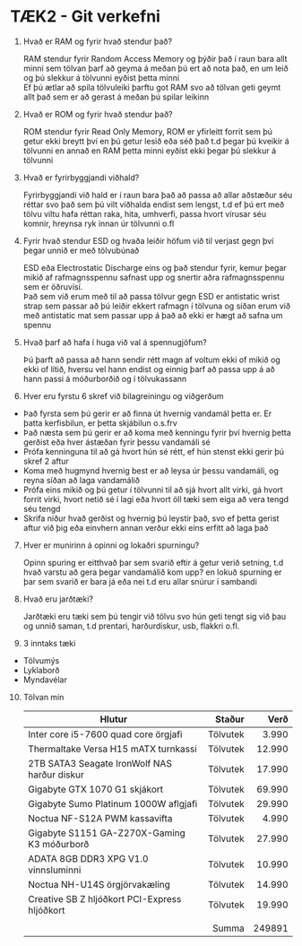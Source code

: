 # TÆK2 - Git verkefni
1. Hvað er RAM og fyrir hvað stendur það?
   
   	RAM stendur fyrir Random Access Memory og þýðir það í raun bara allt minni sem tölvan þarf að geyma á meðan þú ert að nota það, en um leið og þú slekkur á tölvunni eyðist þetta minni  
	Ef þú ætlar að spila tölvuleiki þarftu got RAM svo að tölvan geti geymt allt það sem er að gerast á meðan þú spilar leikinn

2. Hvað er ROM og fyrir hvað stendur það?
	
	ROM stendur fyrir Read Only Memory, ROM er yfirleitt forrit sem þú getur ekki breytt því en þú getur lesið eða séð það t.d þegar þú kveikir á tölvunni en annað en RAM þetta minni eyðist ekki þegar þú slekkur á tölvunni

3. Hvað er fyrirbyggjandi viðhald?
	
	Fyrirbyggjandi við hald er í raun bara það að passa að allar aðstæður séu réttar svo það sem þú vilt viðhalda endist sem lengst, t.d ef þú ert með tölvu viltu hafa réttan raka, 
	hita, umhverfi, passa hvort vírusar séu komnir, hreynsa ryk innan úr tölvunni o.fl

4. Fyrir hvað stendur ESD og hvaða leiðir höfum við til verjast gegn því þegar unnið er með tölvubúnað

	ESD eða Electrostatic Discharge eins og það stendur fyrir, kemur þegar mikið af rafmagnsspennu safnast upp og snertir aðra rafmagnsspennu sem er öðruvísí.  
	Það sem við erum með til að passa tölvur gegn ESD er antistatic wrist strap sem passar að þú leiðir ekkert rafmagn í tölvuna og síðan erum við með antistatic mat
	sem passar upp á það að ekki er hægt að safna um spennu

5. Hvað þarf að hafa í huga við val á spennugjöfum?

	Þú þarft að passa að hann sendir rétt magn af voltum ekki of mikið og ekki of lítið, hversu vel hann endist og einnig þarf að passa upp á að hann passi á móðurborðið og í tölvukassann 

6. Hver eru fyrstu 6 skref við bilagreiningu og viðgerðum

  * Það fyrsta sem þú gerir er að finna út hvernig vandamál þetta er. Er þatta kerfisbilun, er þetta skjábilun o.s.frv
  * Það næsta sem þú gerir er að koma með kenningu fyrir því hvernig þetta gerðist eða hver ástæðan fyrir þessu vandamáli sé
  * Prófa kenninguna til að gá hvort hún sé rétt, ef hún stenst ekki gerir þú skref 2 aftur
  * Koma með hugmynd hvernig best er að leysa úr þessu vandamáli, og reyna síðan að laga vandamálið
  * Prófa eins mikið og þú getur í tölvunni til að sjá hvort allt virki, gá hvort forrit virki, hvort netið sé í lagi eða hvort öll tæki sem eiga að vera tengd séu tengd
  * Skrifa niður hvað gerðist og hvernig þú leystir það, svo ef þetta gerist aftur við þig eða einvhern annan verður ekki eins erfitt að laga það

7. Hver er munirinn á opinni og lokaðri spurningu?
	
	Opinn spuring er eitthvað þar sem svarið eftir á getur verið setning, t.d hvað varstu að gera þegar vandamálið kom upp?
	en lokuð spurning er þar sem svarið er bara já eða nei t.d eru allar snúrur í sambandi

8. Hvað eru jarðtæki?

	Jarðtæki eru tæki sem þú tengir við tölvu svo hún geti tengt sig við þau og unnið saman, t.d prentari, harðurdiskur, usb, flakkri o.fl.

9. 3 inntaks tæki

  * Tölvumýs
  * Lyklaborð
  * Myndavélar

10. Tölvan mín

  	|Hlutur                                        |Staður    |Verð  |
  	|----------------------------------------------|---------:|-----:|
	|Inter core i5-7600 quad core örgjafi          |Tölvutek  |3.990 |
	|Thermaltake Versa H15 mATX turnkassi          |Tölvutek  |12.990|
	|2TB SATA3 Seagate IronWolf NAS harður diskur  |Tölvutek  |17.990|
	|Gigabyte GTX 1070 G1 skjákort                 |Tölvutek  |69.990|
	|Gigabyte Sumo Platinum 1000W aflgjafi         |Tölvutek  |29.990|
	|Noctua NF-S12A PWM kassavifta                 |Tölvutek  |4.990 |
	|Gigabyte S1151 GA-Z270X-Gaming K3 móðurborð   |Tölvutek  |27.990|
	|ADATA 8GB DDR3 XPG V1.0 vinnsluminni          |Tölvutek  |10.990|
	|Noctua NH-U14S örgjörvakæling                 |Tölvutek  |14.990|
	|Creative SB Z hljóðkort PCI-Express hljóðkort |Tölvutek  |19.990|
	|                                              |          |      |
	|                                              |Summa     |249891|
